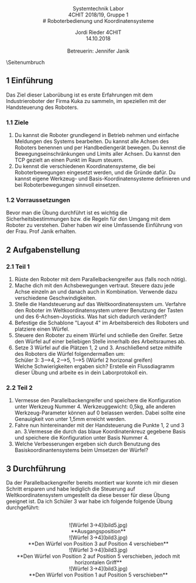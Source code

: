 <br>
<br>
<br>
<center>
Systemtechnik Labor<br>
4CHIT 2018/19, Gruppe 1<br>
# Roboterbedienung und Koordinatensysteme<br>

Jordi Rieder 4CHIT<br>
14.10.2018<br>
<br>
Betreuerin: Jennifer Janik
</center>

\Seitenumbruch
<!-- Eigentlicher Kontent -->
## 1 Einführung
Das Ziel dieser Laborübung ist es erste Erfahrungen mit dem Industrieroboter der Firma Kuka zu sammeln, im speziellen mit der Handsteuerung des Roboters.
### 1.1 Ziele
1. Du kannst die Roboter grundlegend in Betrieb nehmen und einfache Meldungen des Systems bearbeiten. Du kannst alle Achsen des Roboters benennen und per Handbediengerät bewegen. Du kennst die Bewegungseinschränkungen und Limits aller Achsen. Du kannst den TCP gezielt an einen Punkt im Raum steuern.
2. Du kennst die verschiedenen Koordinatensysteme, die bei Roboterbewegungen eingesetzt werden, und die Gründe dafür. Du kannst eigene Werkzeug- und Basis-Koordinatensysteme definieren und bei Roboterbewegungen sinnvoll einsetzen.
### 1.2 Vorraussetzungen 
Bevor man die Übung durchführt ist es wichtig die Sicherheitsbestimmungen bzw. die Regeln für den Umgang mit dem Roboter zu verstehen. Daher haben wir eine Umfassende Einführung von der Frau. Prof Janik erhalten.
## 2 Aufgabenstellung
### 2.1 Teil 1
1. Rüste den Roboter mit dem Parallelbackengreifer aus (falls noch nötig).
2. Mache dich mit den Achsbewegungen vertraut. Steuere dazu jede Achse einzeln an und danach auch in Kombination. Verwende dazu verschiedene Geschwindigkeiten.
3. Stelle die Handsteuerung auf das Weltkoordinatensystem um. Verfahre den Roboter im Weltkoordinatensystem unterer Benutzung der Tasten und des 6-Achsen-Joysticks. Was hat sich dadurch verändert?
4. Befestige die Schablone "Layout 4" im Arbeitsbereich des Roboters und platziere einen Würfel.
5. Steuere den Roboter zu einem Würfel und schließe den Greifer. Setze den Würfel auf einer beliebigen Stelle innerhalb des Arbeitsraumes ab.
6. Setze 3 Würfel auf die Plätzen 1, 2 und 3. Anschließend setze mithilfe des Roboters die Würfel folgendermaßen um: <br>Schüler 3: 3-->4, 2-->5, 1-->5   (Würfel 2 horizonal greifen)<br>
Welche Schwierigkeiten ergaben sich? Erstelle ein Flussdiagramm dieser Übung und arbeite es in dein Laborprotokoll ein.

### 2.2 Teil 2
1. Vermesse den Parallelbackengreifer und speichere die Konfiguration unter Werkzeug Nummer 4. 
Werkzeuggewicht: 0,5kg, alle anderen Werkzeug-Parameter können auf 0 belassen werden. Dabei sollte eine Genauigkeit von unter 1,5mm erreicht werden.
2. Fahre nun hintereinander mit der Handsteuerung die Punkte 1, 2 und 3 an.
3.Vermesse die durch das blaue Koordinatenkreuz gegebene Basis und speichere die Konfiguration unter Basis Nummer 4.
4. Welche Verbesserungen ergeben sich durch Benutzung des Basiskoordinantensystems beim Umsetzen der Würfel?
## 3 Durchführung
Da der Parallelbackengreifer bereits montiert war konnte ich mir diesen Schritt ersparen und habe lediglich die Steuerung auf Weltkoordinatensystem umgestellt da diese besser für diese Übung geeignet ist. Da ich Schüler 3 war habe ich folgende folgende Übung durchgeführt:<br>
<br>
<center>
![Würfel 3->4](bild5.jpg)<br>
**Ausgangsposition**<br>
![Würfel 3->4](bild3.jpg)<br>
**Den Würfel von Position 3 auf Position 4 verschieben**<br>
![Würfel 3->4](bild3.jpg)<br>
**Den Würfel von Position 2 auf Position 5 verschieben, jedoch mit horizontalen Griff**<br>
![Würfel 3->4](bild3.jpg)<br>
**Den Würfel von Position 1 auf Position 5 verschieben**<br>
</center>





